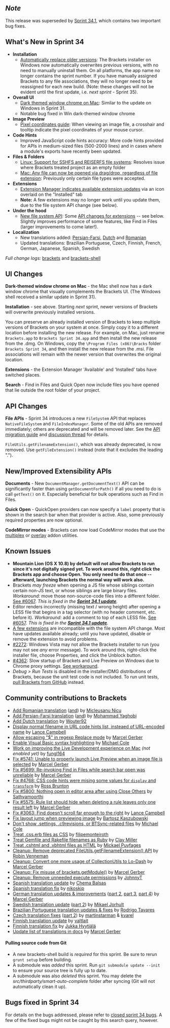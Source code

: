 ## _Note_
This release was superseded by [Sprint 34.1](https://github.com/adobe/brackets/wiki/Release-Notes:-Sprint-34.1), which contains two important bug fixes.

What's New in Sprint 34
-----------------------
* **Installation**
    * [Automatically replace older versions](https://trello.com/c/xxabXFIG/1017-2-brackets-update-in-place-via-installer): The Brackets installer on Windows now automatically overwrites previous versions, with no need to manually uninstall them. On all platforms, the app name no longer contains the sprint number. If you have manually assigned Brackets to any file associations, they will no longer need to be reassigned for each new build. (Note: these changes will not be evident until the first update, i.e. _next sprint_ - Sprint 35).
* **Overall UI**
    * [Dark themed window chrome on Mac](https://trello.com/c/oyGfEvrK/900-3-into-darkness-shell-osx): Similar to the update on Windows in Sprint 31.
    * Notable bug fixed in Win dark-themed window chrome
* **Image Preview**
    * [Pixel coordinates guide](https://github.com/adobe/brackets/pull/5944): When viewing an image file, a crosshair and tooltip indicate the pixel coordinates of your mouse cursor.
* **Code Hints**
    * Improved JavaScript code hints accuracy: More code hints provided for APIs in medium-sized files (500-2000 lines) and in cases where a module's exports have recently been updated.
* **Files & Folders**
    * [Linux: Support for SSHFS and REISERFS file systems](https://github.com/adobe/brackets-shell/pull/369): Resolves issue where Brackets treated project as an empty folder
    * [Mac: Any file can now be opened via drag/drop, regardless of file extension](https://github.com/adobe/brackets-shell/pull/367): Previously only certain file types were accepted.
* **Extensions**
    * [Extension Manager indicates available extension updates](https://github.com/adobe/brackets/pull/5838) via an icon overlaid on the "Installed" tab
    * **Note:** A few extensions may no longer work until you update them, due to the file system API change (see below).
* **Under the hood**
    * [New file system API](https://trello.com/c/PO7CIgqf/1050-1-merge-new-file-system): Some [API changes for extensions](https://github.com/adobe/brackets/wiki/File-System-API-Migration) -- see below. Slightly improves performance of some features, like Find in Files (larger improvements to come later!).
* **Localization**
    * New translations added: [Persian-Farsi](https://github.com/adobe/brackets/pull/5164), [Dutch](https://github.com/adobe/brackets/pull/5372) and [Romanian](https://github.com/adobe/brackets/pull/5836)
    * Updated translations: Brazilian Portuguese, Czech, Finnish, French, German, Japanese, Spanish, Swedish


_Full change logs:_ [brackets](https://github.com/adobe/brackets/compare/sprint-33...sprint-34#commits_bucket) and [brackets-shell](https://github.com/adobe/brackets-shell/compare/sprint-33...sprint-34#commits_bucket)


UI Changes
----------
**Dark-themed window chrome on Mac** - the Mac shell now has a dark window chrome that visually complements the Brackets UI. (The Windows shell received a similar update in Sprint 31).

**Installation** - see above. Starting _next_ sprint, newer versions of Brackets will overwrite previously installed versions.

You can preserve an already installed version of Brackets to keep multiple versions of Brackets on your system at once. Simply copy it to a different location before installing the new release.  For example, on Mac, just rename `Brackets.app` to `Brackets Sprint 34.app` and then install the new release from the .dmg.  On Windows, copy the `\Program Files (x86)\Bracks` folder `Brackets Sprint 34`, and then install the new release from the .msi.  File associations will remain with the newer version that overwrites the original location.

**Extensions** - the Extension Manager 'Available' and 'Installed' tabs have switched places.

**Search** - Find in Files and Quick Open now include files you have opened that lie outside the root folder of your project.


API Changes
-----------
**File APIs** - Sprint 34 introduces a new `FileSystem` API that replaces `NativeFileSystem` and `FileIndexManager`. Some of the old APIs are removed immediately; others are deprecated and will be removed later. See the [API migration guide](https://github.com/adobe/brackets/wiki/File-System-API-Migration) and [discussion thread](https://groups.google.com/forum/#!topic/brackets-dev/95PyDKfMO0M) for details.

`FileUtils.getFilenameExtension()`, which was already deprecated, is now removed. Use `getFileExtension()` instead (note that it excludes the leading ".").


New/Improved Extensibility APIs
-------------------------------
**Documents** - New `DocumentManager.getDocumentText()` API can be significantly faster than using `getDocumentForPath()` if all you need to do is call `getText()` on it. Especially beneficial for bulk operations such as Find in Files.

**Quick Open** - QuickOpen providers can now specify a `label` property that is shown in the search bar when that provider is active. Also, some previously required properties are now optional.

**CodeMirror modes** - Brackets can now load CodeMirror modes that use the [multiplex](http://codemirror.net/doc/manual.html#addon_multiplex) or [overlay](http://codemirror.net/doc/manual.html#addon_overlay) addon utilities.


Known Issues
------------
* **Mountain Lion (OS X 10.8) by default will not allow Brackets to run since it's not digitally signed yet. To work around this, right click the Brackets app and choose Open. You only need to do that once -- afterward, launching Brackets the normal way will work also.**
* Brackets _may freeze_ when opening a JS file whose siblings contain certain non-JS text, or whose siblings are large binary files. _Workaround:_ move those non-source-code files into a different folder. [See #6067](https://github.com/adobe/brackets/issues/6067). _This is fixed in the **[Sprint 34.1 update](https://github.com/adobe/brackets/wiki/Release-Notes:-Sprint-34.1)**._
* Editor renders incorrectly (missing text / wrong height) after opening a LESS file that begins in a tag selector (with no header comment, etc. before it). _Workaround:_ add a comment to top of each LESS file. [See #6057](https://github.com/adobe/brackets/issues/6057). _This is fixed in the **[Sprint 34.1 update](https://github.com/adobe/brackets/wiki/Release-Notes:-Sprint-34.1)**._
* [A few extensions](https://github.com/adobe/brackets/wiki/File-System-API-Migration#extensions-that-will-break) are incompatible with the file system API change. Most have updates available already; until you have updated, disable or remove the extension to avoid problems.
* [#2272](https://github.com/adobe/brackets/issues/2272): Windows Vista may not allow the Brackets installer to run (you may not see _any_ error message). To work around this, right-click the installer file, choose Properties, and click the Unblock button.
* [#4362](https://github.com/adobe/brackets/issues/4362): Slow startup of Brackets and Live Preview on Windows due to Chrome proxy settings. [See workaround](https://support.google.com/chrome/answer/106010?hl=en).
* _Debug > Run Tests_ is disabled in the installer/DMG distributions of Brackets, because the unit test code is not included. To run unit tests, [pull Brackets from GitHub](https://github.com/adobe/brackets/wiki/How-to-Hack-on-Brackets#wiki-getcode) instead.


Community contributions to Brackets
-----------------------------------
* [Add Romanian translation](https://github.com/adobe/brackets/pull/5836) ([and](https://github.com/adobe/brackets/pull/5980)) by [Micleusanu Nicu](https://github.com/micnic)
* [Add Persian-Farsi translation](https://github.com/adobe/brackets/pull/5164) ([and](https://github.com/adobe/brackets/pull/5827)) by [Mohammad Yaghobi](https://github.com/mohammadyaghobi)
* [Add Dutch translation](https://github.com/adobe/brackets/pull/5372) by [Wouter92](https://github.com/Wouter92)
* [Display normal filename in URL code hints list, insteaed of URL-encoded name](https://github.com/adobe/brackets/pull/5854) by [Lance Campbell](https://github.com/lkcampbell)
* [Allow escaping "$" in regexp Replace mode](https://github.com/adobe/brackets/pull/5840) by [Marcel Gerber](https://github.com/SAPlayer)
* [Enable Visual Basic syntax highlighting](https://github.com/adobe/brackets/pull/5638) by [Michael Cole](https://github.com/micole)
* [Work on improving the Live Development experience on Mac](https://github.com/adobe/brackets-shell/pull/371) _(not enabled yet)_ by [fungl164](https://github.com/fungl164)
* [Fix #5741: Unable to properly launch Live Preview when an image file is selected](https://github.com/adobe/brackets/pull/5808) by [Marcel Gerber](https://github.com/SAPlayer)
* [Fix #5699: Re-invoking Find in Files while search bar open was unreliable](https://github.com/adobe/brackets/pull/5793) by [Marcel Gerber](https://github.com/SAPlayer)
* [Fix #4768: CSS code hints were mising some values for `display` and `transform`](https://github.com/adobe/brackets/pull/5713) by [Ross Brunton](https://github.com/RossBrunton)
* [Fix #5800: Nothing open in editor area after using Close Others](https://github.com/adobe/brackets/pull/5951) by [Sathyamoorthi](https://github.com/sathyamoorthi)
* [Fix #5575: Rule list should hide when deleting a rule leaves only one result left](https://github.com/adobe/brackets/pull/5646) by [Marcel Gerber](https://github.com/SAPlayer)
* [Fix #3063: Find doesn't scroll far enough to the right](https://github.com/adobe/brackets/pull/5861) by [Lance Campbell](https://github.com/lkcampbell)
* [Fix layout jump when previewing image](https://github.com/adobe/brackets/pull/5775) by [Bartosz Kaszubowski](https://github.com/Simek)
* [Don't show .settings, .c9revisions, or BTSync-related files](https://github.com/adobe/brackets/pull/5630) by [Michael Cole](https://github.com/micole)
* [Treat .css.erb files as CSS](https://github.com/adobe/brackets/pull/5832) by [filipemonteiroth](https://github.com/filipemonteiroth)
* [Treat Gemfile and Rakefile filenames as Ruby](https://github.com/adobe/brackets/pull/5743) by [Clay Miller](https://github.com/smockle)
* [Treat .cshtml and .vbhtml files as HTML](https://github.com/adobe/brackets/pull/5719) by [Mickael Puyfages](https://github.com/micka39)
* [Cleanup: Remove deprecated FileUtils.getFilenameExtension() API](https://github.com/adobe/brackets/pull/5828) by [Robin Venneman](https://github.com/rovenman)
* [Cleanup: Convert one more usage of CollectionUtils to Lo-Dash](https://github.com/adobe/brackets/pull/5744) by [Marcel Gerber](https://github.com/SAPlayer)
* [Cleanup: Fix misuse of brackets.getModule()](https://github.com/adobe/brackets/pull/5790) by [Marcel Gerber](https://github.com/SAPlayer)
* [Cleanup: Remove unneeded execute permissions](https://github.com/adobe/brackets/pull/5679) by [JohnnyT](https://github.com/johnnyt)
* [Spanish translation update](https://github.com/adobe/brackets/pull/5956) by [Chema Balsas](https://github.com/jbalsas)
* [Spanish translation fix](https://github.com/adobe/brackets/pull/5922) by [nikoskip](https://github.com/nikoskip)
* [German translation updates & improvements](https://github.com/adobe/brackets/pull/5959) ([part 2](https://github.com/adobe/brackets/pull/5905), [part 3](https://github.com/adobe/brackets/pull/5783), [part 4](https://github.com/adobe/brackets/pull/5820)) by [Marcel Gerber](https://github.com/SAPlayer)
* [Swedish translation update](https://github.com/adobe/brackets/pull/5955) ([part 2](https://github.com/adobe/brackets/pull/5930)) by [Mikael Jorhult](https://github.com/mikaeljorhult)
* [Brazilian Portuguese translation updates & fixes](https://github.com/adobe/brackets/pull/5146) by [Rodrigo Tavares](https://github.com/rodrigost23)
* [Czech translation fixes](https://github.com/adobe/brackets/pull/5867) ([part 2](https://github.com/adobe/brackets/pull/5862)) by [martinstarman](https://github.com/martinstarman) & [kvarel](https://github.com/kvarel)
* [Finnish translation update](https://github.com/adobe/brackets/pull/5798) by [valtlait](https://github.com/valtlait)
* [Finnish translation fix](https://github.com/adobe/brackets/pull/5812) by [Jukka Hyytiälä](https://github.com/jukkah)
* [Update list of translations in docs](https://github.com/adobe/brackets/pull/5730) by [Marcel Gerber](https://github.com/SAPlayer)

#### Pulling source code from Git
* A new brackets-shell build is _required_ for this sprint. Be sure to rerun `grunt setup` before building.
* A submodule was _added_ this sprint. Run `git submodule update --init` to ensure your source tree is fully up to date.
* A submodule was also _deleted_ this sprint. You may delete the _src/thirdparty/smart-auto-complete_ folder after syncing (Git will not automatically clean it up).


Bugs fixed in Sprint 34
-----------------------
For details on the bugs addressed, please refer to [closed sprint 34 bugs](https://github.com/adobe/brackets/issues?labels=&milestone=21&state=closed). A few of the fixed bugs might not be caught by this search query, however.